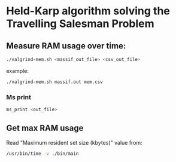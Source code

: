 # Held-Karp algorithm solving the Travelling Salesman Problem

## Measure RAM usage over time:

```bash
./valgrind-mem.sh <massif_out_file> <csv_out_file>

```

example:

```bash
./valgrind-mem.sh massif.out mem.csv

```

### Ms print

```bash
ms_print <out_file>
```

## Get max RAM usage

Read "Maximum resident set size (kbytes)" value from:

```bash
/usr/bin/time -v ./bin/main
```
